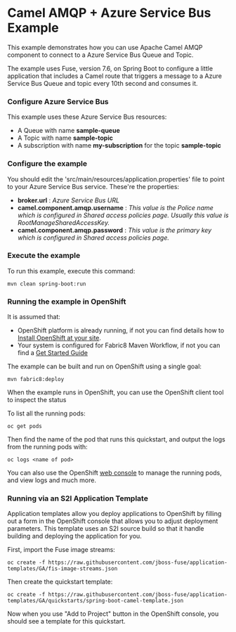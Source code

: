# Camel AMQP + Azure Service Bus Example 

This example demonstrates how you can use Apache Camel AMQP component to connect to a Azure Service Bus Queue and Topic. 

The example uses Fuse, version 7.6, on Spring Boot to configure a little application that includes a Camel route that triggers a message to a Azure Service Bus Queue and topic every 10th second and consumes it.

### Configure Azure Service Bus

This example uses these Azure Service Bus resources:

- A Queue with name **sample-queue**
- A Topic with name **sample-topic**
- A subscription with name **my-subscription** for the topic **sample-topic**

### Configure the example

You should edit the 'src/main/resources/application.properties' file to point to your Azure Service Bus service. These're the properties:

- **broker.url** : *Azure Service Bus URL*
- **camel.component.amqp.username** : *This value is the Police name which is configured in Shared access policies page. Usually this value is RootManageSharedAccessKey.*
- **camel.component.amqp.password** : *This value is the primary key which is configured in Shared access policies page.*

### Execute the example

To run this example, execute this command:

    mvn clean spring-boot:run

### Running the example in OpenShift

It is assumed that:
- OpenShift platform is already running, if not you can find details how to [Install OpenShift at your site](https://docs.openshift.com/container-platform/3.3/install_config/index.html).
- Your system is configured for Fabric8 Maven Workflow, if not you can find a [Get Started Guide](https://access.redhat.com/documentation/en/red-hat-jboss-middleware-for-openshift/3/single/red-hat-jboss-fuse-integration-services-20-for-openshift/)

The example can be built and run on OpenShift using a single goal:

    mvn fabric8:deploy

When the example runs in OpenShift, you can use the OpenShift client tool to inspect the status

To list all the running pods:

    oc get pods

Then find the name of the pod that runs this quickstart, and output the logs from the running pods with:

    oc logs <name of pod>

You can also use the OpenShift [web console](https://docs.openshift.com/container-platform/3.3/getting_started/developers_console.html#developers-console-video) to manage the
running pods, and view logs and much more.

### Running via an S2I Application Template

Application templates allow you deploy applications to OpenShift by filling out a form in the OpenShift console that allows you to adjust deployment parameters.  This template uses an S2I source build so that it handle building and deploying the application for you.

First, import the Fuse image streams:

    oc create -f https://raw.githubusercontent.com/jboss-fuse/application-templates/GA/fis-image-streams.json

Then create the quickstart template:

    oc create -f https://raw.githubusercontent.com/jboss-fuse/application-templates/GA/quickstarts/spring-boot-camel-template.json

Now when you use "Add to Project" button in the OpenShift console, you should see a template for this quickstart. 

